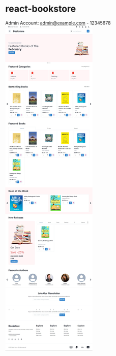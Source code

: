 # react-bookstore
Admin Account: admin@example.com - 12345678
![OV](https://github.com/nguyentu43/react-bookstore/raw/master/screenshot.png)
